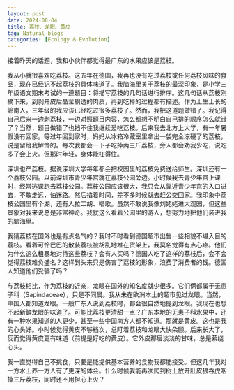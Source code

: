 ```yaml
---
layout: post
date: 2024-08-04
title: 荔枝、龙眼、黄皮
tag: Natural blogs
categories: [Ecology & Evolution]
---
```


接着昨天的话题，我和小伙伴都觉得最广东的水果应该是荔枝。
<!--more-->

我从小就很喜欢吃荔枝。这五年在德国，我再也没有吃过荔枝或任何荔枝风味的食品，现在已经记不起荔枝的具体味道了。我脑海里关于荔枝的最深印象，是小学三年级语文期末考试的一道题目：将描写荔枝的几句话进行排序。这几句话从荔枝刚摘下来，到剥开皮后晶莹剔透的肉质，再到吃掉的过程都有描述。作为土生土长的岭南人，三年级的我应该已经吃过很多荔枝了。然而，我把这道题做错了。我记得自己后来一边剥荔枝，一边对照题目内容，怎么都想不明白自己排的顺序怎么就错了？当然，题目做错了也挡不住我继续爱吃荔枝。后来我去北方上大学，有一年暑假没有回家。等过年回到家时，妈妈从冰箱冷藏室里拿出一袋完全冻硬了的荔枝，说是留给我解馋的。每次我都会一下子吃掉两三斤荔枝，旁人都会劝我少吃，说吃多了会上火。但那时年轻，身体能扛得住。

深圳也产荔枝。据说深圳大学每年都会把校园里的荔枝免费送给师生。深圳还有一个荔枝公园。以前深圳市青少年宫就在荔枝公园旁边。小时候我去青少年宫上课时，经常逃课跑去荔枝公园。荔枝公园应该很大，我只会从靠近青少年宫的入口进去，不敢走远，怕迷路。然后掐着时间，差不多时候就去赶公交回家。我印象中荔枝公园里有个湖，还有人拉二胡、唱歌。虽然不敢说我像刘姥姥进大观园，但这些景象对我来说总是非常神奇。我就这么看着公园里的游人，想努力地把他们装进我的脑海里。

我猜荔枝在国外也是有点名气的？我时不时看到德国超市出售一些相貌不堪入目的荔枝。看着可怜巴巴的散装荔枝被胡乱地堆在货架上，我莫名觉得有点心疼。他们为什么这么粗暴地对待这些荔枝？会有人买吗？德国人吃了这样的荔枝后，会不会觉得荔枝难负盛名？这样到头来只是伤害了荔枝的形象，浪费了消费者的钱。德国人知道他们受骗了吗？

与荔枝相比，作为荔枝的近亲，龙眼在国外的知名度就少很多。它们俩都属于无患子科（Sapindaceae），只是不同属。我从未在欧洲本土的超市见过龙眼。当然，中国人都知道龙眼。一般广东人说到荔枝时，都会很自然地提到龙眼。我现在也想不起新鲜龙眼的味道了。可能比荔枝更清甜一点？广东本地的无患子科水果中，还有一种水果知道的人更少，甚至一些中国南方人都不知道。那就是黄皮。这也是我的心头好。小时候觉得黄皮不够档次，总盯着荔枝和龙眼大快朵颐。后来长大了，反而觉得黄皮更有味道（前提是好吃的黄皮）。它外皮那层淡淡的甘味，总是萦绕心头。

我一直觉得自己不挑食，只要是能提供基本营养的食物我都能接受。但这几年我对一方水土养一方人有了更深的体会。什么时候我能再次爬到树上放开肚皮狼吞虎咽掉三斤荔枝，同时还不用担心上火？